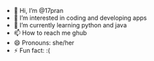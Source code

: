 - 👋 Hi, I’m @17pran
- 👀 I’m interested in coding and developing apps
- 🌱 I’m currently learning python and java
- 📫 How to reach me ghub
- 😄 Pronouns: she/her
- ⚡ Fun fact: :(

<!---
17pran/17pran is a ✨ special ✨ repository because its `README.md` (this file) appears on your GitHub profile.
You can click the Preview link to take a look at your changes.
--->
